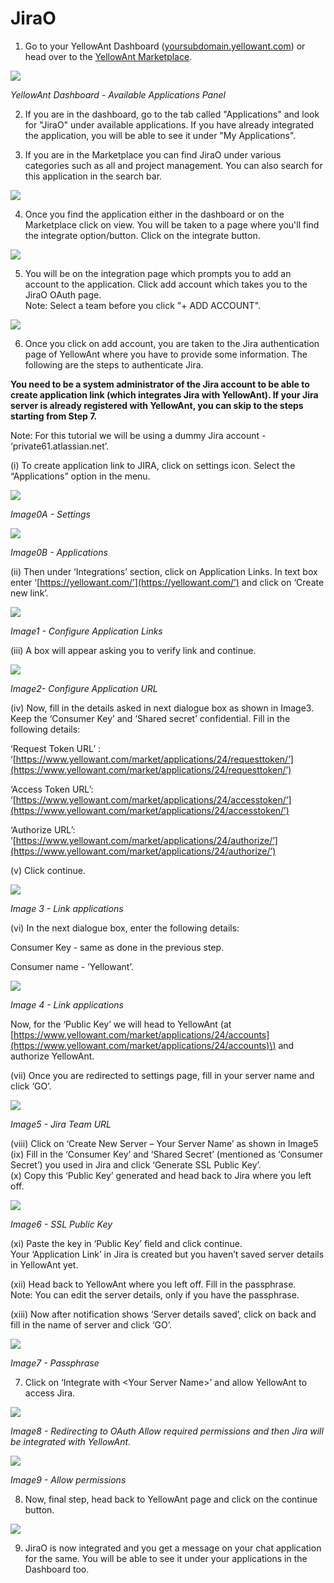 # JiraO

1. Go to your YellowAnt Dashboard \([yoursubdomain.yellowant.com](https://github.com/yellowanthq/yellowant-help-center/tree/bdad19066023aa6a8b667a1d6f05b72945b49759/yoursubdomain.yellowant.com)\) or head over to the [YellowAnt Marketplace](https://www.yellowant.com/marketplace). 

![](../../.gitbook/assets/image%20%287%29.png)

 _YellowAnt Dashboard - Available Applications Panel_

2. If you are in the dashboard, go to the tab called "Applications" and look for "JiraO" under available applications. If you have already integrated the application, you will be able to see it under "My Applications".

3. If you are in the Marketplace you can find JiraO under various categories such as all and project management. You can also search for this application in the search bar.  


![](../../.gitbook/assets/image%20%28139%29.png)

4. Once you find the application either in the dashboard or on the Marketplace click on view. You will be taken to a page where you'll find the integrate option/button. Click on the integrate button.  


![](../../.gitbook/assets/image%20%28159%29.png)

5. You will be on the integration page which prompts you to add an account to the application. Click add account which takes you to the JiraO OAuth page.  
Note: Select a team before you click "+ ADD ACCOUNT".  


![](../../.gitbook/assets/image%20%28293%29.png)

6. Once you click on add account, you are taken to the Jira authentication page of YellowAnt where you have to provide some information. The following are the steps to authenticate Jira.

**You need to be a system administrator of the Jira account to be able to create application link \(which integrates Jira with YellowAnt\). If your Jira server is already registered with YellowAnt, you can skip to the steps starting from Step 7.**    
  
Note: For this tutorial we will be using a dummy Jira account - ‘private61.atlassian.net’.

\(i\) To create application link to JIRA, click on settings icon. Select the “Applications” option in the menu.  


![](../../.gitbook/assets/image%20%2866%29.png)

_Image0A - Settings_

![](../../.gitbook/assets/image%20%28238%29.png)

_Image0B - Applications_ 

\(ii\) Then under ‘Integrations’ section, click on Application Links. In text box enter ‘[https://yellowant.com/’](https://yellowant.com/’) and click on ‘Create new link’.

![](../../.gitbook/assets/image%20%28215%29.png)

_Image1 - Configure Application Links_

\(iii\) A box will appear asking you to verify link and continue.  


![](../../.gitbook/assets/image%20%2829%29.png)

_Image2- Configure Application URL_

\(iv\) Now, fill in the details asked in next dialogue box as shown in Image3. Keep the ‘Consumer Key’ and ‘Shared secret’ confidential. Fill in the following details:

‘Request Token URL’ : ‘[https://www.yellowant.com/market/applications/24/requesttoken/’](https://www.yellowant.com/market/applications/24/requesttoken/’)

‘Access Token URL’: ‘[https://www.yellowant.com/market/applications/24/accesstoken/’](https://www.yellowant.com/market/applications/24/accesstoken/’)

‘Authorize URL’: ‘[https://www.yellowant.com/market/applications/24/authorize/’](https://www.yellowant.com/market/applications/24/authorize/’)

\(v\) Click continue.

![](../../.gitbook/assets/image%20%28221%29.png)

_Image 3 - Link applications_

\(vi\) In the next dialogue box, enter the following details:

Consumer Key - same as done in the previous step.

Consumer name - ‘Yellowant’.

![](../../.gitbook/assets/image%20%28197%29.png)

_Image 4 - Link applications_

Now, for the ‘Public Key’ we will head to YellowAnt \(at [https://www.yellowant.com/market/applications/24/accounts](https://www.yellowant.com/market/applications/24/accounts)\) and authorize YellowAnt. 

\(vii\) Once you are redirected to settings page, fill in your server name and click ‘GO’.  


![](../../.gitbook/assets/image%20%28176%29.png)

_Image5 - Jira Team URL_

\(viii\) Click on ‘Create New Server – Your Server Name’ as shown in Image5  
\(ix\) Fill in the ‘Consumer Key’ and ‘Shared Secret’ \(mentioned as ‘Consumer Secret’\) you used in Jira and click ‘Generate SSL Public Key’.  
\(x\) Copy this ‘Public Key’ generated and head back to Jira where you left off.  


![](../../.gitbook/assets/image%20%28301%29.png)

_Image6 - SSL Public Key_

\(xi\) Paste the key in ‘Public Key’ field and click continue.  
Your ‘Application Link’ in Jira is created but you haven’t saved server details in YellowAnt yet. 

\(xii\) Head back to YellowAnt where you left off. Fill in the passphrase.  
Note: You can edit the server details, only if you have the passphrase.

\(xiii\) Now after notification shows ‘Server details saved’, click on back and fill in the name of server and click ‘GO’.

![](../../.gitbook/assets/image%20%28132%29.png)

_Image7 - Passphrase_

7. Click on ‘Integrate with &lt;Your Server Name&gt;’ and allow YellowAnt to access Jira. 

![](../../.gitbook/assets/image%20%2872%29.png)

_Image8 - Redirecting to OAuth Allow required permissions and then Jira will be integrated with YellowAnt._  


![](../../.gitbook/assets/image%20%28116%29.png)

_Image9 - Allow permissions_

8. Now, final step, head back to YellowAnt page and click on the continue button.  


![](../../.gitbook/assets/image%20%28265%29.png)

9. JiraO is now integrated and you get a message on your chat application for the same. You will be able to see it under your applications in the Dashboard too.

